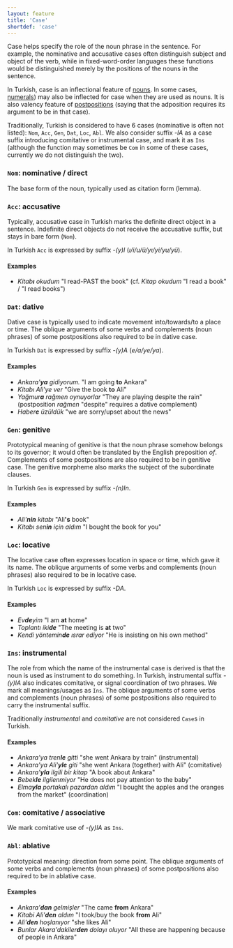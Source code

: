 ```yaml
---
layout: feature
title: 'Case'
shortdef: 'case'
---
```


Case helps specify the role of the noun phrase in the sentence.
For example, the nominative and accusative cases often distinguish subject and object of the verb,
while in fixed-word-order languages these functions would be distinguished merely by the positions of the nouns in the sentence.

In Turkish, case is an inflectional feature of [nouns](tr-pos/NOUN).  In some cases, [numerals](tr-pos/NUM)) may also be inflected for case when they are used as nouns.
It is also valency feature of [postpositions](tr-pos/ADP) (saying that the adposition requires its argument to be in that case).

Traditionally, Turkish is considered to have 6 cases (nominative is
often not listed): `Nom`, `Acc`, `Gen`, `Dat`, `Loc`, `Abl`.
We also consider suffix *-lA* as a case suffix introducing comitative or instrumental case, and mark it as `Ins` (although the function may sometimes be `Com` in some of these cases, currently we do not distinguish the two).

### <a name="Nom">`Nom`</a>: nominative / direct

The base form of the noun, typically used as citation form (lemma).

### <a name="Acc">`Acc`</a>: accusative

Typically, accusative case in Turkish marks the definite direct object in a sentence.
Indefinite direct objects do not receive the accusative suffix,
but stays in bare form (`Nom`).

In Turkish `Acc` is expressed by suffix _-(y)I_ (_ı/i/u/ü/yı/yi/yu/yü_).

#### Examples

* _Kitab<b>ı</b> okudum_ "I read-PAST the book" (cf. _Kitap okudum_ "I read a book" / "I read books")

### <a name="Dat">`Dat`</a>: dative

Dative case is typically used to indicate movement into/towards/to a place or time.
The oblique arguments of some verbs and complements (noun phrases) of some postpositions also required to be in dative case.

In Turkish `Dat` is expressed by suffix _-(y)A_ (_e/a/ye/ya_).

#### Examples

* _Ankara'<b>ya</b> gidiyorum._ "I am going <b>to</b> Ankara"
* _Kitabı Ali'ye ver_ "Give the book <b>to</b> Ali"
* _Yağmur<b>a</b> rağmen oynuyorlar_ "They are playing despite the rain" (postposition _rağmen_ "despite" requires a dative complement)
* _Haber<b>e</b> üzüldük_ "we are sorry/upset about the news"

### <a name="Gen">`Gen`</a>: genitive

Prototypical meaning of genitive is that the noun phrase somehow belongs to its governor; it would often be translated by the English preposition _of_. 
Complements of some postpositions are also required to be in genitive case.
The genitive morpheme also marks the subject of the subordinate clauses. 

In Turkish `Gen` is expressed by suffix _-(n)In_.

#### Examples

* _Ali'<b>nin</b> kitabı_ "Ali<b>'s</b> book"
* _Kitabı sen<b>in</b> için aldım_ "I bought the book for you" 

### <a name="Loc">`Loc`</a>: locative

The locative case often expresses location in space or time, which gave it its name. 
The oblique arguments of some verbs and complements (noun phrases) also required to be in locative case.

In Turkish `Loc` is expressed by suffix _-DA_.

#### Examples

* _Ev<b>de</b>yim_ "I am <b>at</b> home"
* _Toplantı iki<b>de</b>_ "The meeting is <b>at</b> two"
* _Kendi yöntemin<b>de</b> ısrar ediyor_ "He is insisting on his own method"

### <a name="Ins">`Ins`</a>: instrumental

The role from which the name of the instrumental case is derived is that the noun is used as instrument to do something.
In Turkish, instrumental suffix _-(y)lA_ also indicates comitative,
or signal coordination of two phrases.
We mark all meanings/usages as `Ins`.
The oblique arguments of some verbs and complements (noun phrases) of some postpositions also required to carry the instrumental suffix.

Traditionally _instrumental_ and _comitative_ are not considered `Case`s in Turkish.


#### Examples

* _Ankara'ya tren<b>le</b> gitti_ "she went Ankara by train" (instrumental)
* _Ankara'ya Ali'<b>yle</b> giti_ "she went Ankara (together) with Ali" (comitative)
* _Ankara'<b>yla</b> ilgili bir kitap_ "A book about Ankara"
* _Bebek<b>le</b> ilgilenmiyor_ "He does not pay attention to the baby"
* _Elma<b>yla</b> portakalı pazardan aldım_ "I bought the apples and the oranges from the market"  (coordination)

### <a name="Com">`Com`</a>: comitative / associative

We mark comitative use of _-(y)lA_ as `Ins`.

### <a name="Abl">`Abl`</a>: ablative

Prototypical meaning: direction from some point.
The oblique arguments of some verbs and complements (noun phrases) of some postpositions also required to be in ablative case.

#### Examples

* _Ankara'<b>dan</b> gelmişler_ "The came <b>from</b> Ankara"
* _Kitabi Ali'<b>den</b> aldım_ "I took/buy the book <b>from</b> Ali"
* _Ali'<b>den</b> hoşlanıyor_ "she likes Ali"
* _Bunlar Akara'dakiler<b>den</b> dolayı oluyor_ "All these are happening because of people in Ankara"

<!-- Interlanguage links updated Čt lis 12 09:43:00 CET 2020 -->
